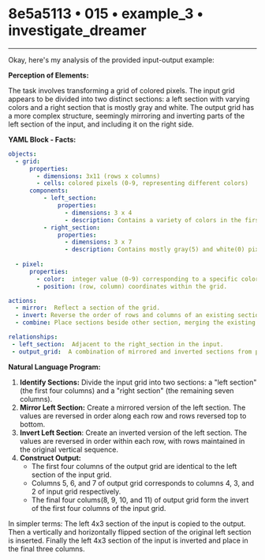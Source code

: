 # 8e5a5113 • 015 • example_3 • investigate_dreamer

---
Okay, here's my analysis of the provided input-output example:

**Perception of Elements:**

The task involves transforming a grid of colored pixels. The input grid appears to be divided into two distinct sections: a left section with varying colors and a right section that is mostly gray and white. The output grid has a more complex structure, seemingly mirroring and inverting parts of the left section of the input, and including it on the right side.

**YAML Block - Facts:**



```yaml
objects:
  - grid:
      properties:
        - dimensions: 3x11 (rows x columns)
        - cells: colored pixels (0-9, representing different colors)
      components:
          - left_section:
              properties:
                - dimensions: 3 x 4
                - description: Contains a variety of colors in the first four columns.
          - right_section:
              properties:
                - dimensions: 3 x 7
                - description: Contains mostly gray(5) and white(0) pixels.
      
  - pixel:
      properties:
        - color:  integer value (0-9) corresponding to a specific color.
        - position: (row, column) coordinates within the grid.

actions:
  - mirror:  Reflect a section of the grid.
  - invert: Reverse the order of rows and columns of an existing section.
  - combine: Place sections beside other section, merging the existing array with a new array.

relationships:
 - left_section:  Adjacent to the right_section in the input.
 - output_grid:  A combination of mirrored and inverted sections from parts of the input_grid.
```



**Natural Language Program:**

1.  **Identify Sections:** Divide the input grid into two sections: a "left section" (the first four columns) and a "right section" (the remaining seven columns).
2.  **Mirror Left Section:** Create a mirrored version of the left section. The values are reversed in order along each row and rows reversed top to bottom.
3.  **Invert Left Section**: Create an inverted version of the left section. The values are reversed in order within each row, with rows maintained in the original vertical sequence.
4.  **Construct Output:**
    *   The first four columns of the output grid are identical to the left section of the input grid.
    *   Columns 5, 6, and 7 of output grid corresponds to columns 4, 3, and 2 of input grid respectively.
	*	The final four colums(8, 9, 10, and 11) of output grid form the invert of the first four columns of the input grid.

In simpler terms: The left 4x3 section of the input is copied to the output. Then a vertically and horizontally flipped section of the original left section is inserted. Finally the left 4x3 section of the input is inverted and place in the final three columns.


